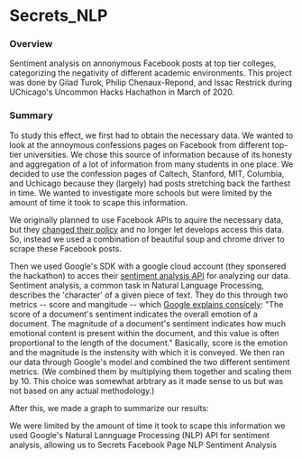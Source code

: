 # Secrets_NLP
### Overview
Sentiment analysis on annonymous Facebook posts at top tier colleges, categorizing the negativity of different academic environments. This project was done by Gilad Turok, Philip Chenaux-Repond, and Issac Restrick during UChicago's Uncommon Hacks Hachathon in March of 2020. 

### Summary
To study this effect, we first had to obtain the necessary data. We wanted to look at the annoymous confessions pages on Facebook from different top-tier universities. We chose this source of information because of its honesty and aggregation of a lot of information from many students in one place. We decided to use the confession pages of Caltech, Stanford, MIT, Columbia, and Uchicago because they (largely) had posts stretching back the farthest in time. We wanted to investigate more schools but were limited by the amount of time it took to scape this information.

We originally planned to use Facebook APIs to aquire the necessary data, but they [changed their policy](https://developers.facebook.com/blog/post/2019/04/25/api-updates/) and no longer let develops access this data. So, instead we used a combination of beautiful soup and chrome driver to scrape these Facebook posts.

Then we used Google's SDK with a google cloud account (they sponsered the hackathon) to acces their [sentiment analysis API](https://cloud.google.com/natural-language/docs/sentiment-tutorial) for analyzing our data. Sentiment analysis, a common task in Natural Language Processing, describes the 'character' of a given piece of text. They do this through two metrics -- score and mangitude -- which [Google explains consicely](https://cloud.google.com/natural-language/docs/basics#sentiment-analysis-values): "The score of a document's sentiment indicates the overall emotion of a document. The magnitude of a document's sentiment indicates how much emotional content is present within the document, and this value is often proportional to the length of the document." Basically, score is the emotion and the magnitude is the instensity with which it is conveyed. We then ran our data through Google's model and combined the two different sentiment metrics. (We combined them by multiplying them together and scaling them by 10. This choice was somewhat arbtrary as it made sense to us but was not based on any actual methodology.)

After this, we made a graph to summarize our results:

We were limited by the amount of time it took to scape this information
we used Google's Natural Lannguage Processing (NLP) API for sentiment analysis, allowing us to Secrets Facebook Page NLP Sentiment Analysis


